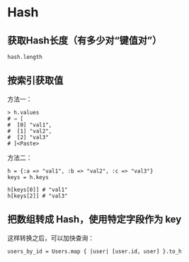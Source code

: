 # Hash

## 获取Hash长度（有多少对“键值对”）

    hash.length


## 按索引获取值

方法一：

    > h.values
    # ⇒ [
    #  [0] "val1",
    #  [1] "val2",
    #  [2] "val3"
    # ]<Paste>    

方法二：

    h = {:a => "val1", :b => "val2", :c => "val3"}
    keys = h.keys

    h[keys[0]] # "val1"
    h[keys[2]] # "val3"


## 把数组转成 Hash，使用特定字段作为 key

这样转换之后，可以加快查询：

    users_by_id = Users.map { |user| [user.id, user] }.to_h



